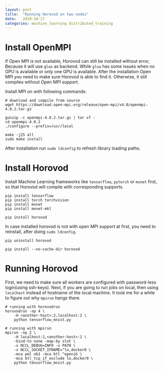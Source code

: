 ```yaml
---
layout: post
title:  "Running Horovod on two nodes"
date:   2019-10-17
categories: machine_learning distributed_training 
---
```


# Install OpenMPI
If Open MPI is not available, Horovod can still be installed without error, Because it will use `gloo` as backend. While `gloo` has
some issues when no GPU is available or only one GPU is available. After the installation Open MPI you need to make sure Horovod is able to find it. Otherwise, it still compiles without Open MPI support.

Install MPI on with following commands:
```
# download and compile from source
wget https://download.open-mpi.org/release/open-mpi/v4.0/openmpi-4.0.2.tar.gz

gunzip -c openmpi-4.0.2.tar.gz | tar xf -
cd openmpi-4.0.2
./configure --prefix=/usr/local

make -j25 all
sudo make install

```

After installation run `sudo ldconfig` to refresh library loading paths.

# Install Horovod
Install Machine Learning frameworks like `tensorflow`, `pytorch` or `mxnet` first, so that Horovod will compile with corresponding supports.

```
pip install tensorflow
pip install torch torchvision
pip install mxnet
pip install mxnet-mkl

pip install horovod
```
In case installed horovod is not with open MPI support at first, you need to reinstall, after doing `sudo ldconfig`.
```
pip uninstall horovod

pip install --no-cache-dir horovod
```

# Running Horovod
First, we need to make sure all workers are configured with password-less login(using ssh-keys). Next, if you are going to run jobs on local, then using `localhost` instead of hostname of the local machine. It took me for a while to figure out why `mpirun` hangs there.
```
# running with horovodrun
horovodrun -np 4 \
    -H <another-host>:2,localhost:2 \ 
    python tensorflow_mnist.py

# running with mpirun
mpirun -np 2 \
    -H localhost:1,<another-host>:1 \
    -bind-to none -map-by slot \
    -x NCCL_DEBUG=INFO -x PATH \
    -x NCCL_SOCKET_IFNAME=^lo,docker0 \
    -mca pml ob1 -mca btl ^openib \
    -mca btl_tcp_if_exclude lo,docker0 \
    python tensorflow_mnist.py
```